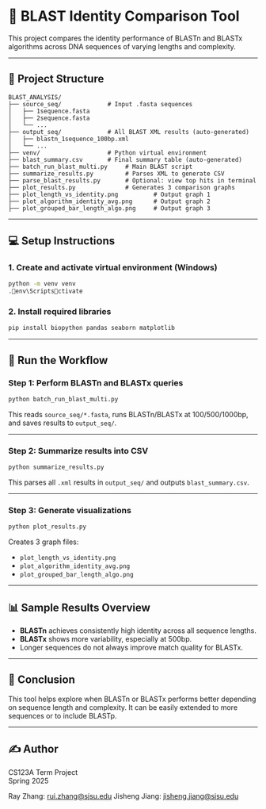 # 🔬 BLAST Identity Comparison Tool

This project compares the identity performance of BLASTn and BLASTx algorithms across DNA sequences of varying lengths and complexity.

---

## 📁 Project Structure

```
BLAST_ANALYSIS/
├── source_seq/             # Input .fasta sequences
│   ├── 1sequence.fasta
│   ├── 2sequence.fasta
│   └── ...
├── output_seq/             # All BLAST XML results (auto-generated)
│   ├── blastn_1sequence_100bp.xml
│   └── ...
├── venv/                   # Python virtual environment
├── blast_summary.csv       # Final summary table (auto-generated)
├── batch_run_blast_multi.py     # Main BLAST script
├── summarize_results.py         # Parses XML to generate CSV
├── parse_blast_results.py       # Optional: view top hits in terminal
├── plot_results.py              # Generates 3 comparison graphs
├── plot_length_vs_identity.png          # Output graph 1
├── plot_algorithm_identity_avg.png      # Output graph 2
├── plot_grouped_bar_length_algo.png     # Output graph 3
```

---

## 💻 Setup Instructions

### 1. Create and activate virtual environment (Windows)

```bash
python -m venv venv
.env\Scriptsctivate
```

### 2. Install required libraries

```bash
pip install biopython pandas seaborn matplotlib
```

---

## 🚀 Run the Workflow

### Step 1: Perform BLASTn and BLASTx queries

```bash
python batch_run_blast_multi.py
```

This reads `source_seq/*.fasta`, runs BLASTn/BLASTx at 100/500/1000bp, and saves results to `output_seq/`.

---

### Step 2: Summarize results into CSV

```bash
python summarize_results.py
```

This parses all `.xml` results in `output_seq/` and outputs `blast_summary.csv`.

---

### Step 3: Generate visualizations

```bash
python plot_results.py
```

Creates 3 graph files:
- `plot_length_vs_identity.png`
- `plot_algorithm_identity_avg.png`
- `plot_grouped_bar_length_algo.png`

---

## 📊 Sample Results Overview

- **BLASTn** achieves consistently high identity across all sequence lengths.
- **BLASTx** shows more variability, especially at 500bp.
- Longer sequences do not always improve match quality for BLASTx.

---

## 📌 Conclusion

This tool helps explore when BLASTn or BLASTx performs better depending on sequence length and complexity. It can be easily extended to more sequences or to include BLASTp.

---

## ✍️ Author

CS123A Term Project  
Spring 2025

Ray Zhang: rui.zhang@sjsu.edu
Jisheng Jiang: jisheng.jiang@sjsu.edu
